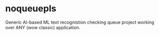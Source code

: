 # noqueuepls


Generic AI-based ML text recognistion checking queue project working over ANY (wow classic) application. 
